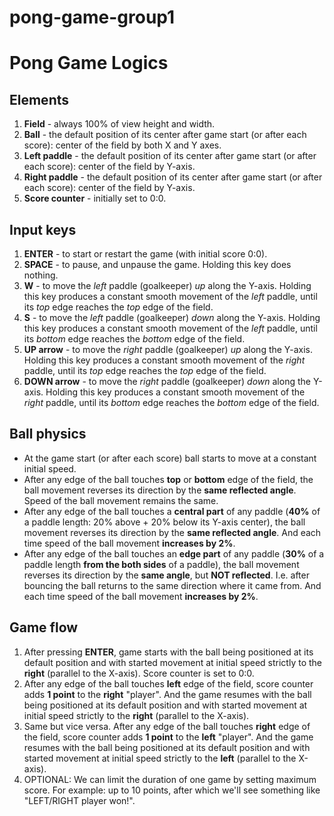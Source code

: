 # pong-game-group1

# Pong Game Logics

## Elements
1. **Field** - always 100% of view height and width.
2. **Ball** - the default position of its center after game start (or after each score): center of the field by both X and Y axes.
3. **Left paddle** - the default position of its center after game start (or after each score): center of the field by Y-axis.
4. **Right paddle** - the default position of its center after game start (or after each score): center of the field by Y-axis.
5. **Score counter** - initially set to 0:0.

## Input keys
1. **ENTER** - to start or restart the game (with initial score 0:0).
1. **SPACE** - to pause, and unpause the game. Holding this key does nothing.
2. **W** - to move the *left* paddle (goalkeeper) *up* along the Y-axis. Holding this key produces a constant smooth movement of the *left* paddle, until its *top* edge reaches the *top* edge of the field.
3. **S** - to move the *left* paddle (goalkeeper) *down* along the Y-axis. Holding this key produces a constant smooth movement of the *left* paddle, until its *bottom* edge reaches the *bottom* edge of the field.
4. **UP arrow** - to move the *right* paddle (goalkeeper) *up* along the Y-axis. Holding this key produces a constant smooth movement of the *right* paddle, until its *top* edge reaches the *top* edge of the field.
5. **DOWN arrow** - to move the *right* paddle (goalkeeper) *down* along the Y-axis. Holding this key produces a constant smooth movement of the *right* paddle, until its *bottom* edge reaches the *bottom* edge of the field.

## Ball physics
- At the game start (or after each score) ball starts to move at a constant initial speed.
- After any edge of the ball touches **top** or **bottom** edge of the field, the ball movement reverses its direction by the **same reflected angle**. Speed of the ball movement remains the same.
- After any edge of the ball touches a **central part** of any paddle (**40%** of a paddle length: 20% above + 20% below its Y-axis center), the ball movement reverses its direction by the **same reflected angle**. And each time speed of the ball movement **increases by 2%**.
- After any edge of the ball touches an **edge part** of any paddle (**30%** of a paddle length **from the both sides** of a paddle), the ball movement reverses its direction by the **same angle**, but **NOT reflected**. I.e. after bouncing the ball returns to the same direction where it came from. And each time speed of the ball movement **increases by 2%**.

## Game flow
1. After pressing **ENTER**, game starts with the ball being positioned at its default position and with started movement at initial speed strictly to the **right** (parallel to the X-axis). Score counter is set to 0:0.
2. After any edge of the ball touches **left** edge of the field, score counter adds **1 point** to the **right** "player". And the game resumes with the ball being positioned at its default position and with started movement at initial speed strictly to the **right** (parallel to the X-axis).
3. Same but vice versa. After any edge of the ball touches **right** edge of the field, score counter adds **1 point** to the **left** "player". And the game resumes with the ball being positioned at its default position and with started movement at initial speed strictly to the **left** (parallel to the X-axis).
4. OPTIONAL: We can limit the duration of one game by setting maximum score. For example: up to 10 points, after which we'll see something like "LEFT/RIGHT player won!".